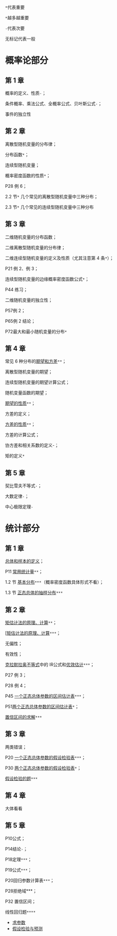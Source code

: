  `*`代表重要

`*`越多越重要 

`-`代表次要

无标记代表一般 

#  概率论部分 

## 第 1 章 

概率的定义、性质`-`；

条件概率、乘法公式、全概率公式、贝叶斯公式`-`；

事件的独立性 

## 第 2 章 

离散型随机变量的分布律；

分布函数`*`；

连续型随机变量；

概率密度函数的性质`*`；

P28 例 6； 

2.2 节`*` 几个常见的离散型随机变量中三种分布；

2.3 节`*` 几个常见的连续型随机变量中三种分布 

## 第 3 章 

二维随机变量的分布函数；

二维离散型随机变量的分布律；

二维连续型随机变量的定义及性质（尤其注意第 4 条`*`）；

P21 例 2、例 3；

连续型随机变量的边缘概率密度函数公式`*`； 

P44 练习；

二维随机变量的独立性；

P57例 2；

P65例 2 结论；

P72最大和最小随机变量的分布`*` 

## 第 4 章 

常见 6 种分布的[期望和方差](参考/期望、方差.md#常见概率分布的期望和方差)`**`；

离散型随机变量的期望；

连续型随机变量的期望计算公式； 

随机变量函数的期望；

[期望的性质](参考/期望、方差.md#期望的性质)`**`；

方差的定义；

[方差的性质](参考/期望、方差.md#方差的性质)`**`；

方差的计算公式；

协方差和相关系数的定义-；

矩的定义`*` 

## 第 5 章 

契比雪夫不等式`-`；

大数定律`-`；

中心极限定理`-`

# 统计部分 

## 第 1 章 

[总体和样本的定义](参考/总体和样本的定义.md)；

P11 [常用统计量](参考/常用统计量.md)`**`；

1.2 节 [基本分布](参考/基本分布.md)`***`（概率密度函数具体形式不看）； 

1.3 节 [正态总体的抽样分布](参考/正态总体的抽样分布.md)`*** `

## 第 2 章 

[矩估计法的原理、计算](参考/矩估计法的原理、计算.md)`**`；

[[矩估计法的原理、计算](参考/矩估计法的原理、计算.md)`***`；

无偏性；

有效性；

[克拉默拉奥不等式](参考/估计量的评价标准.md#克拉默-拉奥不等式)中的 IR公式和[优效估计](参考/估计量的评价标准.md#优效估计)`***`；

P27 例 3；

P28 例 4；

P45 [一个正态总体参数的区间估计表](参考/区间估计.md#一个正态总体参数的区间估计表)`***`；

P51[两个正态总体参数的区间估计表](参考/区间估计.md#两个正态总体参数的区间估计表)`*`；

[置信区间的求解](参考/区间估计.md)`***`

## 第 3 章 

两类错误；

P20 [一个正态总体参数的假设检验表](参考/假设检验.md#一个正态总体参数的假设检验表)`***`；

P30 [两个正态总体参数的假设检验表](参考/假设检验.md#两个正态总体参数的假设检验表)`*`；

[假设检验的题](参考/假设检验.md)`*** `

## 第 4 章 

大体看看 

## 第 5 章 

P10公式；

P14结论`-`；

P18定理`***`；

P19公式`***`；

P20回归参数计算表`***`；

P28拒绝域***； 

P32 置信区间；

线性回归题`****`
+ [求参数](参考/回归分析.md#一元线性回归模型)
+ [假设检验与预测](参考/回归分析.md#一元线性回归中的假设检验与预测)


